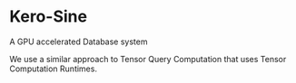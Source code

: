 # Kero-Sine

A GPU accelerated Database system

We use a similar approach to Tensor Query Computation that uses Tensor Computation Runtimes.
